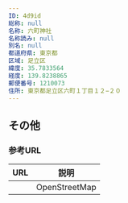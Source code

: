 ```yaml
---
ID: 4d9id
総称: null
名称: 六町神社
名称読み: null
別名: null
都道府県: 東京都
区域: 足立区
緯度: 35.7833564
経度: 139.8238865
郵便番号: 1210073
住所: 東京都足立区六町１丁目１２−２０
---
```


## その他

### 参考URL

| URL | 説明          |
| --- | ------------- |
|     | OpenStreetMap |
